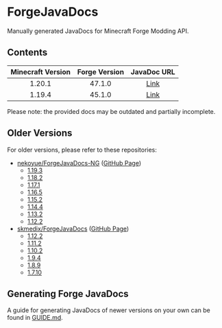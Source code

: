 # ForgeJavaDocs

Manually generated JavaDocs for Minecraft Forge Modding API.

## Contents

| **Minecraft Version** | **Forge Version** | **JavaDoc URL** |
|:---:|:---:|:---:|
| 1.20.1 | 47.1.0 | [Link](https://mcstreetguy.github.io/ForgeJavaDocs/javadoc/1.20.1-47.1.0/) |
| 1.19.4 | 45.1.0 | [Link](https://mcstreetguy.github.io/ForgeJavaDocs/javadoc/1.19.4-45.1.0/) |

Please note: the provided docs may be outdated and partially incomplete.

## Older Versions

For older versions, please refer to these repositories:

- [nekoyue/ForgeJavaDocs-NG](https://github.com/Nekoyue/ForgeJavaDocs-NG) ([GitHub Page](https://nekoyue.github.io/ForgeJavaDocs-NG/))
  - [1.19.3](https://nekoyue.github.io/ForgeJavaDocs-NG/javadoc/1.19.3/)
  - [1.18.2](https://nekoyue.github.io/ForgeJavaDocs-NG/javadoc/1.18.2/)
  - [1.17.1](https://nekoyue.github.io/ForgeJavaDocs-NG/javadoc/1.17.1/)
  - [1.16.5](https://nekoyue.github.io/ForgeJavaDocs-NG/javadoc/1.16.5/)
  - [1.15.2](https://nekoyue.github.io/ForgeJavaDocs-NG/javadoc/1.15.2/)
  - [1.14.4](https://nekoyue.github.io/ForgeJavaDocs-NG/javadoc/1.14.4/)
  - [1.13.2](https://nekoyue.github.io/ForgeJavaDocs-NG/javadoc/1.13.2/)
  - [1.12.2](https://nekoyue.github.io/ForgeJavaDocs-NG/javadoc/1.12.2/)
- [skmedix/ForgeJavaDocs](https://github.com/skmedix/ForgeJavaDocs/) ([GitHub Page](https://skmedix.github.io/ForgeJavaDocs/))
  - [1.12.2](https://skmedix.github.io/ForgeJavaDocs/javadoc/forge/1.12.2-14.23.5.2859/)
  - [1.11.2](https://skmedix.github.io/ForgeJavaDocs/javadoc/forge/1.11.2-13.20.0.2228/)
  - [1.10.2](https://skmedix.github.io/ForgeJavaDocs/javadoc/forge/1.10.2-12.18.3.2185/)
  - [1.9.4](https://skmedix.github.io/ForgeJavaDocs/javadoc/forge/1.9.4-12.17.0.2051/)
  - [1.8.9](https://skmedix.github.io/ForgeJavaDocs/javadoc/forge/1.8.9-11.15.1.2318/)
  - [1.7.10](https://skmedix.github.io/ForgeJavaDocs/javadoc/forge/1.7.10-10.13.4.1614/)

## Generating Forge JavaDocs

A guide for generating JavaDocs of newer versions on your own can be found in [GUIDE.md](/GUIDE.md).
